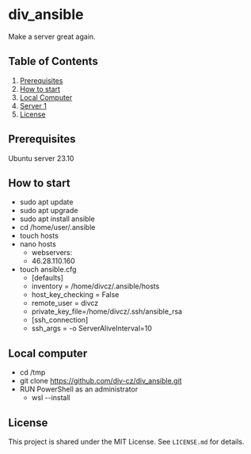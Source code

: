 # div_ansible
Make a server great again.

## Table of Contents
1. [Prerequisites](#prerequisites)
2. [How to start](#how-to-start)
3. [Local Computer](#local-computer)
4. [Server 1](#server-again)
5. [License](#license)

## Prerequisites<!--#prerequisites-->
Ubuntu server 23.10

## How to start<!--#how-to-start-->
- sudo apt update
- sudo apt upgrade
- sudo apt install ansible
- cd /home/user/.ansible
- touch hosts
- nano hosts
    - webservers: 
    - 46.28.110.160
- touch ansible.cfg
    - [defaults]
    - inventory = /home/divcz/.ansible/hosts
    - host_key_checking = False
    - remote_user = divcz
    - private_key_file=/home/divcz/.ssh/ansible_rsa
    - [ssh_connection]
    - ssh_args = -o ServerAliveInterval=10

## Local computer<!--#local-computer-->
- cd /tmp
- git clone https://github.com/div-cz/div_ansible.git
- RUN PowerShell as an administrator
    - wsl --install

## License<!--#license-->
This project is shared under the MIT License. See `LICENSE.md` for details.
